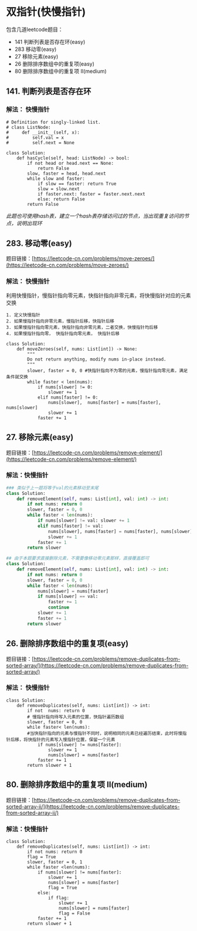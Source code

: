 # 双指针(快慢指针)

包含几道leetcode题目：

* 141 判断列表是否存在环(easy)
* 283 移动零(easy)
* 27 移除元素(easy)
* 26 删除排序数组中的重复项(easy)
* 80 删除排序数组中的重复项 II(medium)



## 141. 判断列表是否存在环


### 解法： 快慢指针

```
# Definition for singly-linked list.
# class ListNode:
#     def __init__(self, x):
#         self.val = x
#         self.next = None

class Solution:
    def hasCycle(self, head: ListNode) -> bool:
        if not head or head.next == None:
            return False
        slow, faster = head, head.next
        while slow and faster:
            if slow == faster: return True
            slow = slow.next
            if faster.next: faster = faster.next.next
            else: return False
        return False
```
*此题也可使用hash表，建立一个hash表存储访问过的节点，当出现重复访问的节点，说明出现环*

## 283. 移动零(easy)

题目链接：[https://leetcode-cn.com/problems/move-zeroes/](https://leetcode-cn.com/problems/move-zeroes/)

### 解法： 快慢指针

利用快慢指针，慢指针指向零元素，快指针指向非零元素，将快慢指针对应的元素交换

    1. 定义快慢指针
    2. 如果慢指针指向非零元素，慢指针后移，快指针后移
    3. 如果慢指针指向零元素，快指针指向非零元素，二者交换，快慢指针均后移
    4. 如果慢指针指向零， 快指针指向零元素， 快指针后移
```
class Solution:
    def moveZeroes(self, nums: List[int]) -> None:
        """
        Do not return anything, modify nums in-place instead.
        """
        slower, faster = 0, 0 #快指针指向不为零的元素，慢指针指向零元素，满足条件就交换
        while faster < len(nums):
            if nums[slower] != 0:
                slower += 1
            elif nums[faster] != 0:
                nums[slower],  nums[faster] = nums[faster], nums[slower]
                slower += 1
            faster += 1
```
## 27. 移除元素(easy)

题目链接：[https://leetcode-cn.com/problems/remove-element/](https://leetcode-cn.com/problems/remove-element/)

### 解法：快慢指针
```python
### 类似于上一题将等于val的元素移动至末尾
class Solution:
    def removeElement(self, nums: List[int], val: int) -> int:
        if not nums: return 0
        slower, faster = 0, 0
        while faster < len(nums):
            if nums[slower] != val: slower += 1
            elif nums[faster] != val: 
                nums[slower], nums[faster] = nums[faster], nums[slower]
                slower += 1
            faster += 1
        return slower        
```

```python
## 由于本题要求直接删除元素，不需要像移动零元素那样，直接覆盖即可
class Solution:
    def removeElement(self, nums: List[int], val: int) -> int:
        if not nums: return 0
        slower, faster = 0, 0
        while faster < len(nums):
            nums[slower] = nums[faster]
            if nums[slower] == val: 
                faster += 1
                continue
            slower += 1
            faster += 1
        return slower
```

## 26. 删除排序数组中的重复项(easy)

题目链接：[https://leetcode-cn.com/problems/remove-duplicates-from-sorted-array/](https://leetcode-cn.com/problems/remove-duplicates-from-sorted-array/)

### 解法： 快慢指针


```
class Solution:
    def removeDuplicates(self, nums: List[int]) -> int:
        if not  nums: return 0
        # 慢指针指向待写入元素的位置，快指针遍历数组
        slower, faster = 0, 0
        while faster< len(nums):
        #当快指针指向的元素与慢指针不同时，说明相同的元素已经遍历结束，此时将慢指针后移，将快指针的元素写入慢指针位置，保留一个元素
            if nums[slower] != nums[faster]:
                slower += 1
                nums[slower] = nums[faster]
            faster += 1
        return slower + 1
```

## 80. 删除排序数组中的重复项 II(medium)

题目链接：[https://leetcode-cn.com/problems/remove-duplicates-from-sorted-array-ii/](https://leetcode-cn.com/problems/remove-duplicates-from-sorted-array-ii/)

### 解法：快慢指针

```
class Solution:
    def removeDuplicates(self, nums: List[int]) -> int:
        if not nums: return 0
        flag = True
        slower, faster = 0, 1
        while faster <len(nums):
            if nums[slower] != nums[faster]:
                slower += 1
                nums[slower] = nums[faster]
                flag = True
            else:
                if flag:
                    slower += 1
                    nums[slower] = nums[faster]
                    flag = False
            faster += 1 
        return slower + 1
```